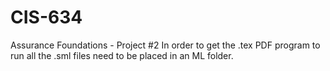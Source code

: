 # CIS-634
Assurance Foundations - Project #2
In order to get the .tex PDF program to run all the .sml files need to be placed
in an ML folder.
